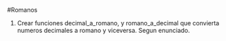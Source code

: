 #Romanos

1. Crear funciones decimal_a_romano, y romano_a_decimal que convierta numeros decimales a romano y viceversa. Segun enunciado.